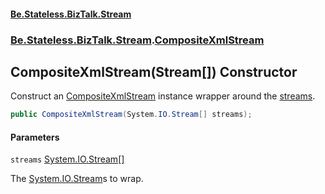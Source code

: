 #### [Be.Stateless.BizTalk.Stream](README.md 'README')
### [Be.Stateless.BizTalk.Stream](Be.Stateless.BizTalk.Stream.md 'Be.Stateless.BizTalk.Stream').[CompositeXmlStream](CompositeXmlStream.md 'Be.Stateless.BizTalk.Stream.CompositeXmlStream')

## CompositeXmlStream(Stream[]) Constructor

Construct an [CompositeXmlStream](CompositeXmlStream.md 'Be.Stateless.BizTalk.Stream.CompositeXmlStream') instance wrapper around the [streams](CompositeXmlStream.CompositeXmlStream(Stream[]).md#Be.Stateless.BizTalk.Stream.CompositeXmlStream.CompositeXmlStream(System.IO.Stream[]).streams 'Be.Stateless.BizTalk.Stream.CompositeXmlStream.CompositeXmlStream(System.IO.Stream[]).streams').

```csharp
public CompositeXmlStream(System.IO.Stream[] streams);
```
#### Parameters

<a name='Be.Stateless.BizTalk.Stream.CompositeXmlStream.CompositeXmlStream(System.IO.Stream[]).streams'></a>

`streams` [System.IO.Stream](https://docs.microsoft.com/en-us/dotnet/api/System.IO.Stream 'System.IO.Stream')[[]](https://docs.microsoft.com/en-us/dotnet/api/System.Array 'System.Array')

The [System.IO.Stream](https://docs.microsoft.com/en-us/dotnet/api/System.IO.Stream 'System.IO.Stream')s to wrap.